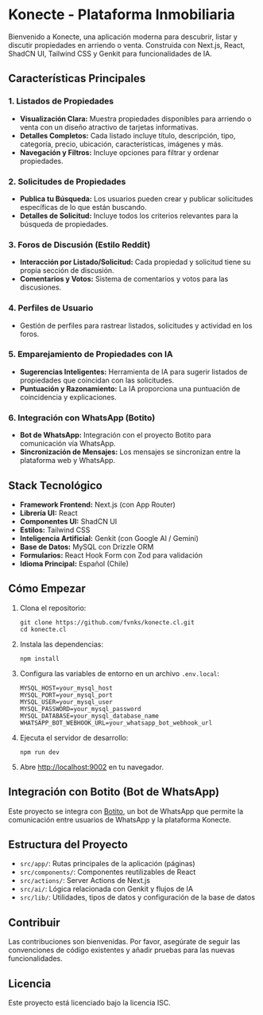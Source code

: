 # Konecte - Plataforma Inmobiliaria

Bienvenido a Konecte, una aplicación moderna para descubrir, listar y discutir propiedades en arriendo o venta. Construida con Next.js, React, ShadCN UI, Tailwind CSS y Genkit para funcionalidades de IA.

## Características Principales

### 1. Listados de Propiedades
- **Visualización Clara:** Muestra propiedades disponibles para arriendo o venta con un diseño atractivo de tarjetas informativas.
- **Detalles Completos:** Cada listado incluye título, descripción, tipo, categoría, precio, ubicación, características, imágenes y más.
- **Navegación y Filtros:** Incluye opciones para filtrar y ordenar propiedades.

### 2. Solicitudes de Propiedades
- **Publica tu Búsqueda:** Los usuarios pueden crear y publicar solicitudes específicas de lo que están buscando.
- **Detalles de Solicitud:** Incluye todos los criterios relevantes para la búsqueda de propiedades.

### 3. Foros de Discusión (Estilo Reddit)
- **Interacción por Listado/Solicitud:** Cada propiedad y solicitud tiene su propia sección de discusión.
- **Comentarios y Votos:** Sistema de comentarios y votos para las discusiones.

### 4. Perfiles de Usuario
- Gestión de perfiles para rastrear listados, solicitudes y actividad en los foros.

### 5. Emparejamiento de Propiedades con IA
- **Sugerencias Inteligentes:** Herramienta de IA para sugerir listados de propiedades que coincidan con las solicitudes.
- **Puntuación y Razonamiento:** La IA proporciona una puntuación de coincidencia y explicaciones.

### 6. Integración con WhatsApp (Botito)
- **Bot de WhatsApp:** Integración con el proyecto Botito para comunicación vía WhatsApp.
- **Sincronización de Mensajes:** Los mensajes se sincronizan entre la plataforma web y WhatsApp.

## Stack Tecnológico
- **Framework Frontend:** Next.js (con App Router)
- **Librería UI:** React
- **Componentes UI:** ShadCN UI
- **Estilos:** Tailwind CSS
- **Inteligencia Artificial:** Genkit (con Google AI / Gemini)
- **Base de Datos:** MySQL con Drizzle ORM
- **Formularios:** React Hook Form con Zod para validación
- **Idioma Principal:** Español (Chile)

## Cómo Empezar
1. Clona el repositorio:
   ```
   git clone https://github.com/fvnks/konecte.cl.git
   cd konecte.cl
   ```

2. Instala las dependencias:
   ```
   npm install
   ```

3. Configura las variables de entorno en un archivo `.env.local`:
   ```
   MYSQL_HOST=your_mysql_host
   MYSQL_PORT=your_mysql_port
   MYSQL_USER=your_mysql_user
   MYSQL_PASSWORD=your_mysql_password
   MYSQL_DATABASE=your_mysql_database_name
   WHATSAPP_BOT_WEBHOOK_URL=your_whatsapp_bot_webhook_url
   ```

4. Ejecuta el servidor de desarrollo:
   ```
   npm run dev
   ```

5. Abre [http://localhost:9002](http://localhost:9002) en tu navegador.

## Integración con Botito (Bot de WhatsApp)
Este proyecto se integra con [Botito](https://github.com/fvnks/botito), un bot de WhatsApp que permite la comunicación entre usuarios de WhatsApp y la plataforma Konecte.

## Estructura del Proyecto
- `src/app/`: Rutas principales de la aplicación (páginas)
- `src/components/`: Componentes reutilizables de React
- `src/actions/`: Server Actions de Next.js
- `src/ai/`: Lógica relacionada con Genkit y flujos de IA
- `src/lib/`: Utilidades, tipos de datos y configuración de la base de datos

## Contribuir
Las contribuciones son bienvenidas. Por favor, asegúrate de seguir las convenciones de código existentes y añadir pruebas para las nuevas funcionalidades.

## Licencia
Este proyecto está licenciado bajo la licencia ISC.
